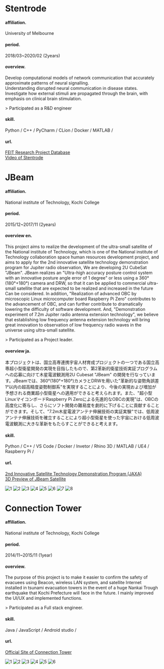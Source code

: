 # Stentrode

#### affiliation.
University of Melbourne

#### period.
2018/03~2020/02 (2years)

#### overview.
Develop computational models of network communication that accurately approximate patterns of neural signalling.  
Understanding disrupted neural communication in disease states.  
Investigate how external stimuli are propagated through the brain, with emphasis on clinical brain stimulation.  
  
&gt; Participated as a R&D engineer

#### skill.
Python / C++ / PyCharm / CLion / Docker / MATLAB /

#### url.
[FEIT Research Project Database](https://apps.eng.unimelb.edu.au/research-projects/index.php?r=site/webView&id=749)  
[Video of Stentrode](https://youtu.be/NNo2StiHEnE)  

# JBeam

#### affiliation.
National institute of Technology, Kochi College

#### period.
2015/12~2017/11 (2years)

#### overview en.
This project aims to realize the development of the ultra-small satellite of the National institute of Technology, which is one of the National institute of Technology collaboration space human resources development project, and aims to apply for the 2nd innovative satellite technology demonstration program for Jupiter radio observation, We are developing 2U CubeSat "JBeam". JBeam realizes an "Ultra-high accuracy posture control system with an innovative posture angle error of 1 degree" or less using a 360°(180°+180°) camera and DRW, so that it can be applied to commercial ultra-small satellite that are expected to be realized and increased in the future Can be considered. In addition, "Realization of advanced OBC by microscopic Linux microcomputer board Raspberry Pi Zero" contributes to the advancement of OBC, and can further contribute to dramatically lowering the difficulty of software development. And, "Demonstration experiment of 7.2m Jupiter radio antenna extension technology", we believe that establishing low frequency antenna extension technology will bring great innovation to observation of low frequency radio waves in the universe using ultra-small satellite.  
  
&gt; Participated as a Project leader.

#### overview ja.
本プロジェクトは、国立高専連携宇宙人材育成プロジェクトの一つである国立高専超小型衛星開発の実現を目指したもので、第2革新的衛星技術実証プログラムへの応募に向けて木星電波観測用2U Cubesat "JBeam" の開発を行なっています。JBeamでは、360°(180°+180°)カメラとDRWを用いた"革新的な姿勢角誤差1°以内の超高精度姿勢制御系"を実現することにより、今後の実現および増加が予想される商業超小型衛星への適用ができると考えられます。また、"超小型LinuxマイコンボードRaspberry Pi Zeroによる先進的なOBCの実現"は、OBCの高度化に寄与し、さらにソフト開発の難易度を劇的に下げることに貢献することができます。そして、"7.2m木星電波アンテナ伸展技術の実証実験"では、低周波アンテナ伸展技術を確立することにより超小型衛星を使った宇宙における低周波電波観測に大きな革新をもたらすことができると考えます。

#### skill.
Python / C++ / VS Code / Docker / Invetor / Rhino 3D / MATLAB / UE4 / Raspberry Pi /

#### url.
[2nd Innovative Satellite Technology Demonstration Program (JAXA)](https://www.kenkai.jaxa.jp/kakushin/kakushin02.html)  
[3D Preview of JBeam Satellite](https://a360.co/2DG16y6) 


![1](https://user-images.githubusercontent.com/41835586/100241629-3e6ee200-2f77-11eb-8b5c-ba30e5595f2f.jpg)
![2](https://user-images.githubusercontent.com/41835586/100241648-4464c300-2f77-11eb-9eb5-51ebbeb57368.jpg)
![3](https://user-images.githubusercontent.com/41835586/100241661-4890e080-2f77-11eb-87e5-10f1eed289f4.jpg)
![4](https://user-images.githubusercontent.com/41835586/100241670-4b8bd100-2f77-11eb-88fa-f2ea817bc291.jpg)
![5](https://user-images.githubusercontent.com/41835586/100241684-4fb7ee80-2f77-11eb-8422-3a8f5f4b5161.jpg)
![6](https://user-images.githubusercontent.com/41835586/100241697-52b2df00-2f77-11eb-94d6-db306b7fa0f5.jpg)
![7](https://user-images.githubusercontent.com/41835586/100241705-55153900-2f77-11eb-9d28-d710cd2ff78d.jpg)
![8](https://user-images.githubusercontent.com/41835586/100241713-57779300-2f77-11eb-82b5-53f92c9a91e9.jpg)


# Connection Tower

#### affiliation.
National institute of Technology, Kochi College

#### period.
2014/11~2015/11 (1year)

#### overview.
The purpose of this project is to make it easier to confirm the safety of evacuees using Beacon, wireless LAN system, and satellite Internet installed in tsunami evacuation towers in the event of a huge Nankai Trough earthquake that Kochi Prefecture will face in the future.
I mainly improved the UI/UX and implemented functions.  
  
&gt; Participated as a Full stack engineer.

#### skill.
Java / JavaScript / Android studio /

#### url.
[Official Site of Connection Tower](http://tower.city.nankoku.lg.jp) 

![1](https://user-images.githubusercontent.com/41835586/100242035-af15fe80-2f77-11eb-9ae4-8569a23be692.jpg)
![2](https://user-images.githubusercontent.com/41835586/100242020-aa514a80-2f77-11eb-9854-aab4b9bd35b5.jpg)
![3](https://user-images.githubusercontent.com/41835586/100242026-acb3a480-2f77-11eb-80b3-a86fec5eeacd.jpg)
![4](https://user-images.githubusercontent.com/41835586/100242028-ade4d180-2f77-11eb-8bcd-84709d8b152d.jpg)
![5](https://user-images.githubusercontent.com/41835586/100242030-ae7d6800-2f77-11eb-8336-0e197a4b6d84.jpg)
![6](https://user-images.githubusercontent.com/41835586/100242031-af15fe80-2f77-11eb-8a8d-65e3dd7921bb.jpg)
